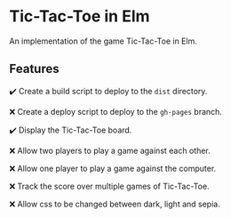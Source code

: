 # Tic-Tac-Toe in Elm

An implementation of the game Tic-Tac-Toe in Elm.

## Features

✔️ ️Create a build script to deploy to the `dist` directory.

❌ ️Create a deploy script to deploy to the `gh-pages` branch.

✔️  Display the Tic-Tac-Toe board.

❌ Allow two players to play a game against each other.

❌ Allow one player to play a game against the computer.

❌ Track the score over multiple games of Tic-Tac-Toe.

❌ Allow css to be changed between dark, light and sepia.
